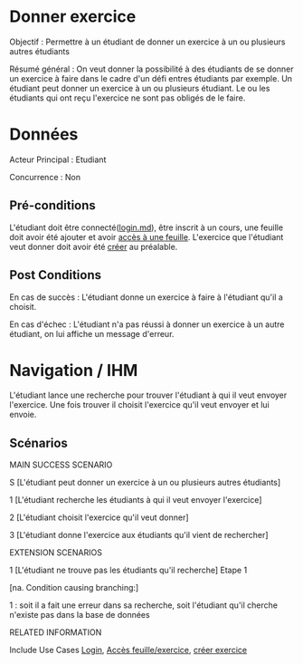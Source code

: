 ﻿
# Donner exercice
Objectif : Permettre à un étudiant de donner un exercice à un ou plusieurs autres étudiants

Résumé général : On veut donner la possibilité à des étudiants de se donner un exercice à faire dans le cadre d'un défi entres étudiants par exemple. Un étudiant peut donner un exercice à un ou plusieurs étudiant. Le ou les étudiants qui ont reçu l'exercice ne sont pas obligés de le faire.


# Données

Acteur Principal : Etudiant

Concurrence : Non



## Pré-conditions

L'étudiant doit être connecté([login.md](../utilisateur/login.md)), être inscrit à un cours, une feuille doit avoir été ajouter et avoir [accès à une feuille](./accesfeuilleexercice.md). L'exercice que l'étudiant veut donner doit avoir été [créer](../createur/createexercice.md) au préalable.


## Post Conditions

En cas de succès : L'étudiant donne un exercice à faire à l'étudiant qu'il a choisit.

En cas d'échec : L'étudiant n'a pas réussi à donner un exercice à un autre étudiant, on lui affiche un message d'erreur.



# Navigation / IHM 

L'étudiant lance une recherche pour trouver l'étudiant à qui il veut envoyer l'exercice. Une fois trouver il choisit l'exercice qu'il veut envoyer et lui envoie.



## Scénarios

MAIN SUCCESS SCENARIO

S	[L'étudiant peut donner un exercice à un ou plusieurs autres étudiants]

1	[L'étudiant recherche les étudiants à qui il veut envoyer l'exercice]

2	[L'étudiant choisit l'exercice qu'il veut donner]

3	[L'étudiant donne l'exercice aux étudiants qu'il vient de rechercher]



EXTENSION SCENARIOS

1	[L'étudiant ne trouve pas les étudiants qu'il recherche] Etape 1

[na. Condition causing branching:]

1 : soit il a fait une erreur dans sa recherche, soit l'étudiant qu'il cherche n'existe pas dans la base de données 



RELATED INFORMATION

Include Use Cases	[Login](../utilisateur/login.md), 
	                [Accès feuille/exercice](./accesfeuilleexercice.md), 
	                [créer exercice](../createur/createexercice.md)



<!--- 
Author : Raphael
Validator : Hugo
-->
